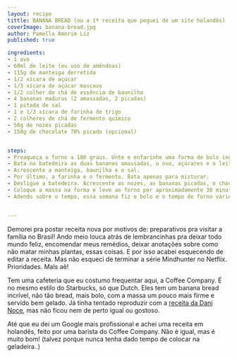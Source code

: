 ```yaml
---
layout: recipe
tittle: BANANA BREAD (ou a 1ª receita que peguei de um site holandês)
coverImage: banana-bread.jpg
author: Pamella Amorim Liz
published: true

ingredients:  
- 1 ovo  
- 60ml de leite (eu uso de amêndoas)  
- 115g de manteiga derretida  
- 1/2 xícara de açúcar  
- 1/3 xícara de açúcar mascavo  
- 1/2 colher de chá de essência de baunilha  
- 4 bananas maduras (2 amassadas, 2 picadas)  
- 1 pitada de sal  
- 1 e 1/3 xícara de farinha de trigo  
- 2 colheres de chá de fermento químico  
- 50g de nozes picadas
- 150g de chocolate 70% picado (opcional)


steps:  
- Preaqueça o forno a 180 graus. Unte e enfarinhe uma forma de bolo inglês, ou redonda, quadrada..  
- Bata na batedeira as duas bananas amassadas, o ovo, açúcares e o leite.  
- Acrescente a manteiga, baunilha e o sal.   
- Por último, a farinha e o fermento. Bata apenas para misturar.  
- Desligue a batedeira. Acrescente as nozes, as bananas picadas, o chocolate picado e misture delicadamente com uma espátula.  
- Coloque a massa na forma e leve ao forno por aproximadamente 30 minutos e/ou até dourar e/ou até colocar o palitinho no bolo e sair limpo e/ou ter cheiro de bolo na casa toda..
- Adendo sobre o tempo, essa semana fiz o bolo e o tempo de forno variou bastante pelo tipo da forma, então já sabe, preste atenção no palitinho!


---
```

Demorei pra postar receita nova por motivos de: preparativos pra visitar a família no Brasil! Ando meio louca atrás de lembrancinhas pra deixar todo mundo feliz, encomendar meus remédios, deixar anotações sobre como não matar minhas plantas, essas coisas. E por isso acabei esquecendo de editar a receita. Mas não esqueci de terminar a série Mindhunter no Netflix. Prioridades. Mals aê!

Tem uma cafeteria que eu costumo frequentar aqui, a Coffee Company. É no mesmo estilo do Starbucks, só que Dutch. Eles tem um banana bread incrível, não tão bread, mais bolo, com a massa um pouco mais firme e servido bem gelado. Já tinha tentado reproduzir com a [receita da Dani Noce](http://www.daninoce.com.br/receitas/bolo-de-banana-de-liquidificador-com-chocolate/), mas não ficou nem de perto igual ou gostoso.

Até que eu dei um Google mais profissional e achei uma receita em holandês, feito por uma barista do Coffee Company. Não é igual, mas é muito bom! (talvez porque nunca tenha dado tempo de colocar na geladeira..)
